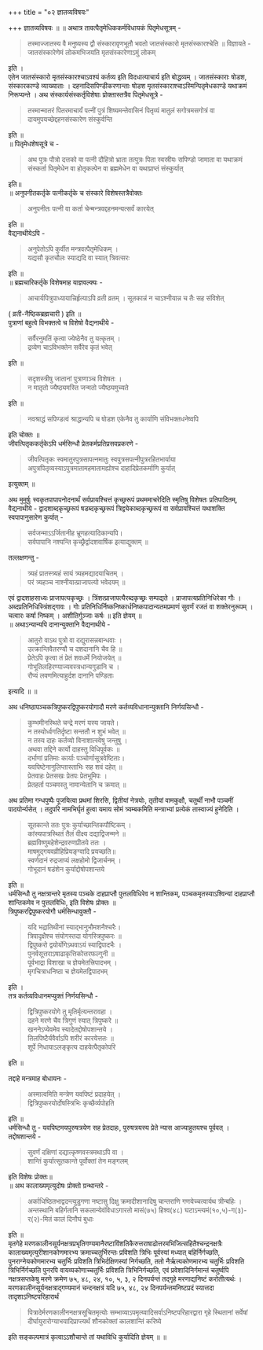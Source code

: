 +++
title = "०२ ज्ञातव्यविषयः"

+++
ज्ञातव्यविषयः ॥ ॥ अथात्र तावत्पैतृमेधिककर्मविधायकं पितृमेधसूत्रम् -

> तस्माज्जातस्य वै मनुष्यस्य द्वौ संस्कारावृणभूतौ भवतो जातसंस्कारो मृतसंस्कारश्चेति ॥ विज्ञायते - जातसंस्कारेणेमं लोकमभिजयति मृतसंस्कारेणाऽमुं लोकम्

इति ।  
एतेन जातसंस्कारो मृतसंस्कारश्चाऽवश्यं कर्तव्य इति विदधात्याचार्य इति बोद्धव्यम् । जातसंस्काराः षोडश, संस्कारकाण्डे व्याख्याताः । दहनादिसपिण्डीकरणान्ताः षोडश मृतसंस्काराश्चाऽस्मिन्पितृमेधकाण्डे यथाक्रमं निरूप्यन्ते । अथ संस्कार्यसंस्कर्तृविशेषाः प्रोक्तास्तत्रैव पितृमेधसूत्रे -

> तस्मान्मातरं पितरमाचार्यं पत्नीं पुत्रं शिष्यमन्तेवासिनं पितृव्यं मातुलं
सगोत्रमसगोत्रं वा दायमुपयच्छेद्दहनसंस्कारेण संस्कुर्वन्ति

इति ॥  
॥ पितृमेधशेषसूत्रे च -

> अथ पुत्रः पौत्रो दत्तको वा पत्नी दौहित्रो भ्राता तत्पुत्रः पिता स्वस्रीयः सपिण्डो जामाता वा यथाक्रमं संस्कर्ता पितृमेधेन वा होतृकल्पेन वा ब्रह्ममेधेन वा यथाप्राप्तं संस्कुर्यात्

इति॥  
॥ अनुपनीतकर्तृके पत्नीकर्तृके च संस्कारे विशेषस्तत्रैवोक्तः

> अनुपनीतः पत्नी वा कर्ता चेन्मन्त्रवद्दहनमन्यत्सर्वं कारयेत्

इति ॥  
वैद्यनाथीयेऽपि -

> अनुपेतोऽपि कुर्वीत मन्त्रवत्पैतृमेधिकम् ।  
यद्यसौ कृतचौलः स्याद्यदि वा स्यात् त्रिवत्सरः

इति ॥  
॥ ब्रह्मचारिकर्तृके विशेषमाह याज्ञवल्क्यः -

> आचार्यपित्रुपाध्यायान्निर्हृत्याऽपि व्रती व्रतम् ।
सूतकान्नं न चाऽश्नीयान्न च तैः सह संविशेत्

( व्रती-नैष्ठिकब्रह्मचारी ) इति ॥  
पुत्राणां बहुत्वे विभक्तत्वे च विशेषो वैद्यनाथीये -

> सर्वैरनुमतिं कृत्वा ज्येष्ठेनैव तु यत्कृतम् ।  
द्रव्येण चाऽविभक्तेन सर्वैरेव कृतं भवेत्

इति ॥


> सदृशस्त्रीषु जातानां पुत्राणाञ्च विशेषतः ।  
न मातृतो ज्यैष्ठ्यमस्ति जन्मतो ज्यैष्ठ्यमुच्यते

इति ॥

> नवश्राद्धं सपिण्डत्वं श्राद्धान्यपि च षोडश एकेनैव तु कार्याणि संविभक्तधनेष्वपि

इति चोक्तः ॥  
जीवत्पितृककर्तृकेऽपि धर्मसिन्धौ प्रेतकर्मप्रतिप्रसवप्रकरणे -

> जीवत्पितृकः स्वमातुरपुत्रसापत्नमातुः स्वपुत्रसपत्नीपुत्ररहितभार्याया अपुत्रपितृव्यस्याऽपुत्रमातामहमातामह्योश्च दाहादिप्रेतकर्माणि
कुर्यात्

इत्युक्तम् ॥

अथ मुमूर्षुः स्वकृतपापापनोदनार्थं सर्वप्रायश्चित्तं कृच्छ्ररूपं प्रथममाचरेदिति स्मृतिषु विशेषतः प्रतिपादितम्, वैद्यनाथीये - द्वादशाब्दकृच्छ्ररूपं षडब्दकृच्छ्ररूपं त्रिद्व्येकाब्दकृच्छ्ररूपं वा सर्वप्रायश्चित्तं यथाशक्ति स्वपापानुसारेण कुर्यात् -

> सर्वजन्माऽऽर्जितानीह भ्रूणहत्यादिकान्यपि।  
सर्वपापानि नश्यन्ति कृच्छ्रैर्द्वादशवार्षिक इत्याद्युक्तम् ॥


तल्लक्षणन्तु -

> त्र्यहं प्रातस्त्र्यहं सायं त्र्यहमद्यादयाचितम् ।  
परं त्र्यहञ्च नाश्नीयात्प्राजापत्यो भवेदयम् ॥

एवं द्वादशाहसाध्यः प्राजापत्यकृच्छ्रः । त्रिंशत्प्राजापत्यैरब्दकृच्छ्रः सम्पद्यते । प्राजापत्यप्रतिनिधिरेका गौः । अब्दप्रतिनिधिस्त्रिंशद्गावः । गोः प्रतिनिधिर्निष्कनिष्कार्धनिष्कपादान्यतमप्रमाणं सुवर्णं रजतं वा शक्तेरनुरूपम् । चत्वारः कर्षा निष्कम् । अशीतिर्गुञ्जाः कर्षः ॥ इति ज्ञेयम् ॥   
॥ अथाऽन्यान्यपि दानान्युक्तानि वैद्यनाथीये -

> आतुरो वाऽथ पुत्रो वा दद्युरासन्नबान्धवाः ।  
उत्क्रान्तिवैतरण्यौ च दशदानानि चैव हि ॥  
प्रेतेऽपि कृत्वा तं प्रेतं शवधर्मे नियोजयेत् ॥  
गोभूतिलहिरण्याज्यवस्त्रधान्यगुडानि च ।  
रौप्यं लवणमित्याहुर्दश दानानि पण्डिताः


इत्यादि ॥ ॥


अथ धनिष्ठापञ्चकत्रिपुष्करद्विपुष्करयोगादौ मरणे कर्तव्यविधानान्युक्तानि निर्णयसिन्धौ -

> कुम्भमीनस्थिते चन्द्रे मरणं यस्य जायते।  
न तस्योर्ध्वगतिर्दृष्टा सन्ततौ न शुभं भवेत् ॥  
न तस्य दाहः कर्तव्यो विनाशात्स्वेषु जन्तुषु ।  
अथवा तद्दिने कार्यो दाहस्तु विधिपूर्वकः ॥  
दर्भाणां प्रतिमाः कार्याः पञ्चोर्णासूत्रवेष्टिताः।  
यवपिष्टेनानुलिप्तास्ताभिः सह शवं दहेत् ॥  
प्रेतवाहः प्रेतसखः प्रेतपः प्रेतभूमिपः ।  
प्रेतहर्ता पञ्चमस्तु नामान्येतानि च क्रमात् ॥


अथ प्रतिमा गन्धपुष्पैः पूजयित्वा प्रथमां शिरसि, द्वितीयां नेत्रयोः, तृतीयां वामकुक्षौ, चतुर्थीं नाभौ पञ्चमीं पादयोर्न्यसेत् । तदुपरि नामभिर्घृतं हुत्वा यमाय सोमं त्र्यम्बकमिति मन्त्राभ्यां प्रत्येकं तास्वाज्यं हुनेदिति ।  

> सूतकान्ते ततः पुत्रः कुर्याच्छान्तिकपौष्टिकम् ।  
कांस्यपात्रस्थितं तैलं वीक्ष्य दद्याद्विजन्मने ॥  
ब्रह्मविष्णुमहेशेन्द्रवरुणप्रीतये ततः ।  
माषमुद्गयवव्रीहिप्रियङ्ग्वादि प्रयच्छति॥  
स्वर्णदानं रुद्रजाप्यं लक्षहोमो द्विजार्चनम् ।  
गोभूदानं षडंशेन कुर्याद्दोषोपशान्तये


इति ॥  
धर्मसिन्धौ तु नक्षत्रान्तरे मृतस्य पञ्चके दाहप्राप्तौ पुत्तलविधिरेव न शान्तिकम्, पञ्चकमृतस्याऽश्विन्यां दाहप्राप्तौ शान्तिकमेव न पुत्तलविधिः, इति विशेषः प्रोक्तः ॥  
त्रिपुष्करद्विपुष्करयोगौ धर्मसिन्धावुक्तौ -

> यदि भद्रातिथीनां स्याद्भानुभौमशनैश्चरैः।  
त्रिपादृक्षैश्च संयोगस्तदा योगस्त्रिपुष्करः ॥  
द्विपुष्करो द्वयोर्योगेऽथवाऽयं स्याद्विपादभैः ।  
पुनर्वसूत्तराऽषाढाकृत्तिकोत्तरफल्गुनी ॥  
पूर्वभाद्रा विशाखा च ज्ञेयमेतत्त्रिपादभम् ।  
मृगचित्राधनिष्ठा च ज्ञेयमेतद्विपादभम्

इति ।  
तत्र कर्तव्यविधानमप्युक्तं निर्णयसिन्धौ -

> द्वित्रिपुष्करयोगे तु मृतिर्मृत्यन्तरावहा ।  
दहने मरणे चैव त्रिगुणं स्यात् त्रिपुष्करे ॥  
खननेऽप्येवमेव स्यादेतद्दोषोपशान्तये ।  
तिलपिष्टैर्यवैर्वाऽपि शरीरं कारयेत्ततः ॥  
शूर्पे निधायाऽलङ्कृत्य दाहयेत्पैतृकोपरि

इति ॥

[^१]: द्वितीयासप्तमीद्वादशीतिथीनाम् [[सम्पादकटिप्पनी - अस्योल्लेखः न लब्धः]]

तद्दाहे मन्त्रमाह बोधायनः -

> अस्मात्वमिति मन्त्रेण यवपिष्टं प्रदाहयेत् ।  
द्वित्रिपुष्करयोर्दोषस्त्रिभिः कृच्छैर्व्यपोहति

इति ॥  
धर्मसिन्धौ तु - यवपिष्टमयपुरुषत्रयेण सह प्रेतदाहः, पुरुषत्रयस्य प्रेते न्यास आज्याहुतयश्च पूर्ववत् ।  
तद्दोषशान्तये -

> सुवर्णं दक्षिणां दद्यात्कृष्णवस्त्रमथाऽपि वा ।  
शान्तिं कुर्यात्सूतकान्ते पूर्वोक्तां तेन मङ्गलम्

इति विशेषः प्रोक्तः॥  
॥ अथ कालाख्यमृत्युदोषः प्रोक्तो ग्रन्थान्तरे -

> अर्काधिष्ठितभाद्वदन्त्युडुगणा नष्टासु दिक्षु क्रमादीशानादिषु चान्तराणि गणयेच्चत्वार्यथ त्रीन्बहिः । अन्तस्थानि बहिर्गतानि सकलान्येवंविधाऽगारतो मासं(७५) हिश्व(४८) घटाऽन्त्यमं(१०,५)-ग(३)-र(२)-मितं कालं दिनौघं बुधाः

इति ॥  
मृतगेहे मरणकालीनसूर्यनक्षत्रप्रभृतिगण्यमानैरष्टाविंशतिकैरुत्तराषाढोत्तरमभिजित्सहितैश्चन्द्रनक्षत्रैः कालाख्यमृत्युरीशानकोणमारभ्य क्रमाच्चतुर्भिरन्तः प्रविशति त्रिभिः पूर्वस्यां मध्यात् बहिर्निर्गच्छति, पुनराग्नेयकोणमारभ्य चतुर्भिः प्रविशति त्रिभिर्दक्षिणस्यां निर्गच्छति, ततो नैर्ऋत्यकोणमारभ्य चतुर्भिः प्रविशति त्रिभिर्निर्गच्छति पुनरपि वायव्यकोणाच्चतुर्भिः प्रविशति
त्रिभिनिर्गच्छति, एवं प्रवेशादिनिर्गमान्तं चतुर्ष्वपि नक्षत्रसप्तकेषु मरणे क्रमेण ७५, ४८, २४, १०, ५, ३, २ दिनपर्यन्तं तद्गृहे
मरणाद्यनिष्टं करोतीत्यर्थः । मरणकालीनसूर्यनक्षत्राद्गण्यमानं चन्दनक्षत्रं यदि ७५, ४८, २४ दिनपर्यन्तमनिष्टप्रदं स्यात्तदा
तादृशाऽनिष्टपरिहारार्थं

> पित्रादेर्मरणकालीननक्षत्रसूचितमृत्योः सम्भाव्याऽपमृत्य्वादिसर्वाऽनिष्टपरिहारद्वारा गृहे स्थितानां सर्वेषां
दीर्घायुरारोग्याभयादिप्राप्त्यर्थं शौनकोक्तां कालशान्तिं करिष्ये

इति सङ्कल्पमात्रं कृत्वाऽऽशौचान्ते तां यथाविधि कुर्यादिति
ज्ञेयम् ॥ ॥
